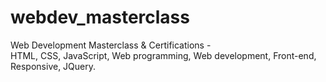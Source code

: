 # webdev_masterclass
Web Development Masterclass &amp; Certifications -  
HTML, 
CSS, 
JavaScript, 
Web programming, 
Web development, 
Front-end, 
Responsive, 
JQuery.
